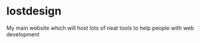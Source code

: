 # lostdesign
My main website which will host lots of neat tools to help people with web development
